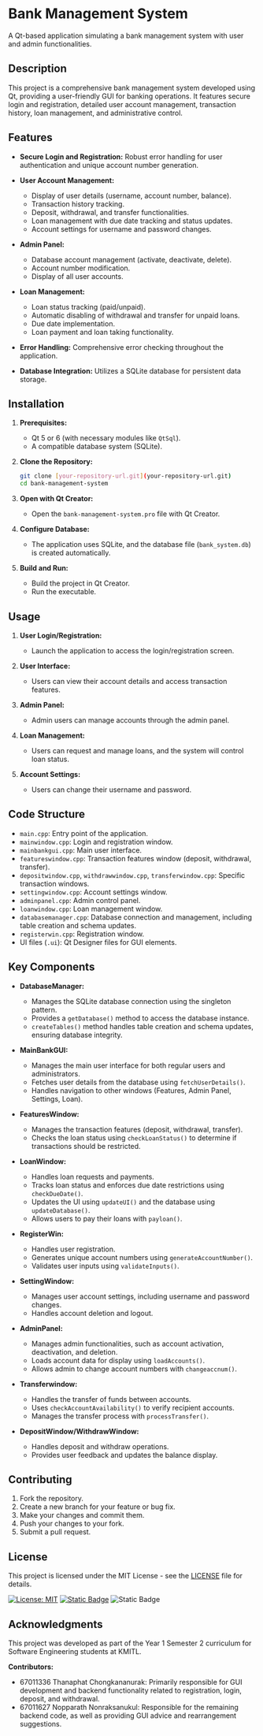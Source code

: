 # Bank Management System

A Qt-based application simulating a bank management system with user and admin functionalities.

## Description

This project is a comprehensive bank management system developed using Qt, providing a user-friendly GUI for banking operations. It features secure login and registration, detailed user account management, transaction history, loan management, and administrative control.

## Features

-   **Secure Login and Registration:** Robust error handling for user authentication and unique account number generation.

-   **User Account Management:**
    -   Display of user details (username, account number, balance).
    -   Transaction history tracking.
    -   Deposit, withdrawal, and transfer functionalities.
    -   Loan management with due date tracking and status updates.
    -   Account settings for username and password changes.
-   **Admin Panel:**
    -   Database account management (activate, deactivate, delete).
    -   Account number modification.
    -   Display of all user accounts.
-   **Loan Management:**
    -   Loan status tracking (paid/unpaid).
    -   Automatic disabling of withdrawal and transfer for unpaid loans.
    -   Due date implementation.
    -   Loan payment and loan taking functionality.
-   **Error Handling:** Comprehensive error checking throughout the application.
-   **Database Integration:** Utilizes a SQLite database for persistent data storage.

## Installation

1.  **Prerequisites:**
    -   Qt 5 or 6 (with necessary modules like `QtSql`).
    -   A compatible database system (SQLite).
2.  **Clone the Repository:**

    ```bash
    git clone [your-repository-url.git](your-repository-url.git)
    cd bank-management-system
    ```

3.  **Open with Qt Creator:**
    -   Open the `bank-management-system.pro` file with Qt Creator.
4.  **Configure Database:**
    -   The application uses SQLite, and the database file (`bank_system.db`) is created automatically.
5.  **Build and Run:**
    -   Build the project in Qt Creator.
    -   Run the executable.

## Usage

1.  **User Login/Registration:**

    -   Launch the application to access the login/registration screen.

2.  **User Interface:**

    -   Users can view their account details and access transaction features.

3.  **Admin Panel:**

    -   Admin users can manage accounts through the admin panel.

4.  **Loan Management:**

    -   Users can request and manage loans, and the system will control loan status.

5.  **Account Settings:**

    -   Users can change their username and password.

## Code Structure

-   `main.cpp`: Entry point of the application.
-   `mainwindow.cpp`: Login and registration window.
-   `mainbankgui.cpp`: Main user interface.
-   `featureswindow.cpp`: Transaction features window (deposit, withdrawal, transfer).
-   `depositwindow.cpp`, `withdrawwindow.cpp`, `transferwindow.cpp`: Specific transaction windows.
-   `settingwindow.cpp`: Account settings window.
-   `adminpanel.cpp`: Admin control panel.
-   `loanwindow.cpp`: Loan management window.
-   `databasemanager.cpp`: Database connection and management, including table creation and schema updates.
-   `registerwin.cpp`: Registration window.
-   UI files (`.ui`): Qt Designer files for GUI elements.

## Key Components

-   **DatabaseManager:**

    -   Manages the SQLite database connection using the singleton pattern.
    -   Provides a `getDatabase()` method to access the database instance.
    -   `createTables()` method handles table creation and schema updates, ensuring database integrity.
-   **MainBankGUI:**

    -   Manages the main user interface for both regular users and administrators.
    -   Fetches user details from the database using `fetchUserDetails()`.
    -   Handles navigation to other windows (Features, Admin Panel, Settings, Loan).
-   **FeaturesWindow:**

    -   Manages the transaction features (deposit, withdrawal, transfer).
    -   Checks the loan status using `checkLoanStatus()` to determine if transactions should be restricted.
-   **LoanWindow:**

    -   Handles loan requests and payments.
    -   Tracks loan status and enforces due date restrictions using `checkDueDate()`.
    -   Updates the UI using `updateUI()` and the database using `updateDatabase()`.
    -   Allows users to pay their loans with `payloan()`.

-   **RegisterWin:**
    -   Handles user registration.
    -   Generates unique account numbers using `generateAccountNumber()`.
    -   Validates user inputs using `validateInputs()`.
-   **SettingWindow:**
    -   Manages user account settings, including username and password changes.
    -   Handles account deletion and logout.
-   **AdminPanel:**
    -   Manages admin functionalities, such as account activation, deactivation, and deletion.
    -   Loads account data for display using `loadAccounts()`.
    -   Allows admin to change account numbers with `changeaccnum()`.
-   **Transferwindow:**
    -   Handles the transfer of funds between accounts.
    -   Uses `checkAccountAvailability()` to verify recipient accounts.
    -   Manages the transfer process with `processTransfer()`.
-   **DepositWindow/WithdrawWindow:**
    -   Handles deposit and withdraw operations.
    -   Provides user feedback and updates the balance display.

## Contributing

1.  Fork the repository.
2.  Create a new branch for your feature or bug fix.
3.  Make your changes and commit them.
4.  Push your changes to your fork.
5.  Submit a pull request.

## License

This project is licensed under the MIT License - see the [LICENSE](https://github.com/SamDukJin/OOP_Proj-new-/blob/main/LICENSE) file for details.

[![License: MIT](https://img.shields.io/badge/License-MIT-red.svg)](https://github.com/SamDukJin/OOP_Proj-new-/blob/main/LICENSE)  [![Static Badge](https://custom-icon-badges.demolab.com/badge/-OPENSORUCE-red?logo=heart&style=flat)]() ![Static Badge](https://img.shields.io/badge/build-passing-green?style=flat)


## Acknowledgments

This project was developed as part of the Year 1 Semester 2 curriculum for Software Engineering students at KMITL.

**Contributors:**

-   67011336 Thanaphat Chongkananurak: Primarily responsible for GUI development and backend functionality related to registration, login, deposit, and withdrawal.
-   67011627 Nopparath Nonraksanukul: Responsible for the remaining backend code, as well as providing GUI advice and rearrangement suggestions.
